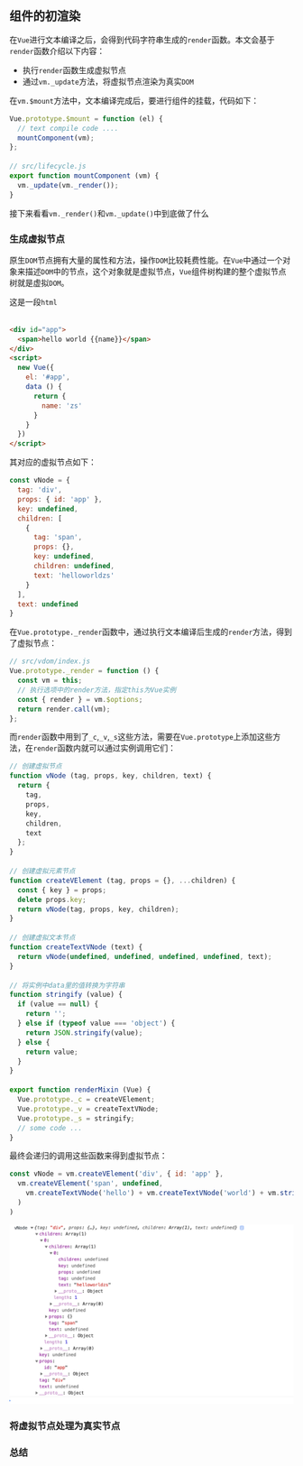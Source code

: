 ## 组件的初渲染

在`Vue`进行文本编译之后，会得到代码字符串生成的`render`函数。本文会基于`render`函数介绍以下内容：

* 执行`render`函数生成虚拟节点
* 通过`vm._update`方法，将虚拟节点渲染为真实`DOM`

在`vm.$mount`方法中，文本编译完成后，要进行组件的挂载，代码如下：

```javascript
Vue.prototype.$mount = function (el) {
  // text compile code ....
  mountComponent(vm);
};

// src/lifecycle.js
export function mountComponent (vm) {
  vm._update(vm._render());
}
```

接下来看看`vm._render()`和`vm._update()`中到底做了什么

### 生成虚拟节点

原生`DOM`节点拥有大量的属性和方法，操作`DOM`比较耗费性能。在`Vue`中通过一个对象来描述`DOM`中的节点，这个对象就是虚拟节点，`Vue`组件树构建的整个虚拟节点树就是虚拟`DOM`。

这是一段`html`

```html

<div id="app">
  <span>hello world {{name}}</span>
</div>
<script>
  new Vue({
    el: '#app',
    data () {
      return {
        name: 'zs'
      }
    }
  })
</script>
```

其对应的虚拟节点如下：

```javascript
const vNode = {
  tag: 'div',
  props: { id: 'app' },
  key: undefined,
  children: [
    {
      tag: 'span',
      props: {},
      key: undefined,
      children: undefined,
      text: 'helloworldzs'
    }
  ],
  text: undefined
}
```

在`Vue.prototype._render`函数中，通过执行文本编译后生成的`render`方法，得到了虚拟节点：

```javascript
// src/vdom/index.js
Vue.prototype._render = function () {
  const vm = this;
  // 执行选项中的render方法，指定this为Vue实例
  const { render } = vm.$options;
  return render.call(vm);
};
```

而`render`函数中用到了`_c`,`_v`,`_s`这些方法，需要在`Vue.prototype`上添加这些方法，在`render`函数内就可以通过实例调用它们：

```javascript
// 创建虚拟节点
function vNode (tag, props, key, children, text) {
  return {
    tag,
    props,
    key,
    children,
    text
  };
}

// 创建虚拟元素节点
function createVElement (tag, props = {}, ...children) {
  const { key } = props;
  delete props.key;
  return vNode(tag, props, key, children);
}

// 创建虚拟文本节点
function createTextVNode (text) {
  return vNode(undefined, undefined, undefined, undefined, text);
}

// 将实例中data里的值转换为字符串
function stringify (value) {
  if (value == null) {
    return '';
  } else if (typeof value === 'object') {
    return JSON.stringify(value);
  } else {
    return value;
  }
}

export function renderMixin (Vue) {
  Vue.prototype._c = createVElement;
  Vue.prototype._v = createTextVNode;
  Vue.prototype._s = stringify;
  // some code ...  
}
```

最终会递归的调用这些函数来得到虚拟节点：

```javascript
const vNode = vm.createVElement('div', { id: 'app' },
  vm.createVElement('span', undefined,
    vm.createTextVNode('hello') + vm.createTextVNode('world') + vm.stringify(vm.name)
  )
)
```

![](https://raw.githubusercontent.com/wangkaiwd/drawing-bed/master/20210106161151.png)

### 将虚拟节点处理为真实节点

### 总结
